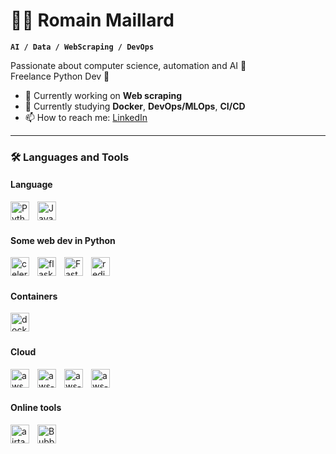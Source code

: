 # 👨‍💻 Romain Maillard

**`AI / Data / WebScraping / DevOps`**

Passionate about computer science, automation and AI 🤖
<br>
Freelance Python Dev 🚀

- 🔭 Currently working on **Web scraping**
- 🌱 Currently studying **Docker**, **DevOps/MLOps**, **CI/CD**
- 📫 How to reach me: [LinkedIn](https://www.linkedin.com/in/romain-maillard6/)

---

### 🛠️ Languages and Tools

#### Language

<img align="left" alt="Python" width="30px" style="padding-right:10px;" src="https://www.svgrepo.com/show/452091/python.svg" />
<img align="left" alt="JavaScript" width="30px" style="padding-right:10px;" src="https://www.svgrepo.com/show/353925/javascript.svg" 
<img align="left" alt="SQL" width="30px" style="padding-right:10px;" src="https://www.svgrepo.com/show/110472/sql-file-symbol.svg" />

<br><br>

#### Some web dev in Python

<img  align="left" alt="celery" width="30px" style="padding-right:10px;" src="https://upload.wikimedia.org/wikipedia/commons/1/19/Celery_logo.png" />
<img  align="left" alt="flask" width="30px" style="padding-right:10px;" src="https://www.svgrepo.com/show/508915/flask.svg" />
<img  align="left" alt="Fast API" width="30px" style="padding-right:10px;" src="https://pbs.twimg.com/profile_images/1417542931209199621/fWMEIB5j_400x400.jpg" />
<img align="left" alt="redis" width="30px" style="padding-right:10px;" src="https://www.svgrepo.com/show/354272/redis.svg" />

<br><br>

#### Containers

<img  align="left" alt="docker" width="30px" style="padding-right:10px;" src="https://www.svgrepo.com/show/452192/docker.svg" />

<br><br>

#### Cloud

<img align="left" alt="aws" width="30px" style="padding-right:10px;" src="https://www.svgrepo.com/show/448266/aws.svg" />
<img align="left" alt="aws-lambda" width="30px" style="padding-right:10px;" src="https://www.svgrepo.com/show/448267/aws-lambda.svg" />
<img align="left" alt="aws-ec2" width="30px" style="padding-right:10px;" src="https://www.svgrepo.com/show/448268/aws-ec2.svg" />
<img align="left" alt="aws-rds" width="30px" style="padding-right:10px;" src="https://www.svgrepo.com/show/353458/aws-rds.svg" />

<br><br>

#### Online tools

<img align="left" alt="airtable" width="30px" style="padding-right:10px;" src="https://www.svgrepo.com/show/353383/airtable.svg" />
<img align="left" alt="Bubble" width="30px" style="padding-right:10px;" src="https://encrypted-tbn0.gstatic.com/images?q=tbn:ANd9GcSIR39GQjdjMgbi_jtBpPZB3Ywo8BeXtSyqMw&usqp=CAU" />
